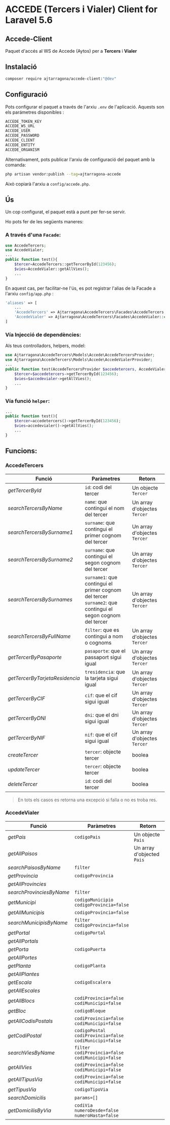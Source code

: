 # ACCEDE (Tercers i Vialer) Client for Laravel 5.6

## Accede-Client

Paquet d'accés al WS de Accede (Aytos) per a **Tercers** i **Vialer**


## Instalació

```bash
composer require ajtarragona/accede-client:"@dev"
```

## Configuració

Pots configurar el paquet a través de l'arxiu `.env` de l'aplicació. Aquests son els parámetres disponibles :
```bash
ACCEDE_TOKEN_KEY 
ACCEDE_WS_URL 
ACCEDE_USER 
ACCEDE_PASSWORD 
ACCEDE_CLIENT 
ACCEDE_ENTITY 
ACCEDE_ORGANISM 
```
Alternativament, pots publicar l'arxiu de configuració del paquet amb la comanda:

```bash
php artisan vendor:publish --tag=ajtarragona-accede
```

Això copiarà l'arxiu a `config/accede.php`.



## Ús

Un cop configurat, el paquet està a punt per fer-se servir. 

Ho pots fer de les següents maneres:

### A través d'una `Facade`:

```php
use AccedeTercers;
use AccedeVialer;
...
public function test(){
	$tercer=AccedeTercers::getTercerById(123456);
	$vies=AccedeVialer::getAllVies();
	...
}
```
En aquest cas, per facilitar-ne l'ús, es pot registrar l'alias de la Facade a l'arxiu `config/app.php` :

```php
'aliases' => [
	...
	'AccedeTercers' => Ajtarragona\AccedeTercers\Facades\AccedeTercers::class,
	'AccedeVialer' => Ajtarragona\AccedeTercers\Facades\AccedeVialer::class
]

```

### Vía Injecció de dependències:

Als teus controlladors, helpers, model:

```php
use Ajtarragona\AccedeTercers\Models\Accede\AccedeTercersProvider;
use Ajtarragona\AccedeTercers\Models\Accede\AccedeVialerProvider;
...
public function test(AccedeTercersProvider $accedetercers, AccedeVialerProvider $accedevialer){
	$tercer=$accedetercers->getTercerById(123456);
	$vies=$accedevialer->getAllVies();
	...
}
```

### Vía funció `helper`:
```php
...
public function test(){
	$tercer=accedetercers()->getTercerById(123456);
	$vies=accedevialer()->getAllVies();
	...
}
```


## Funcions:

### AccedeTercers
Funció | Paràmetres | Retorn 
--- | --- | --- 
*getTercerById* | `id`: codi del tercer| Un objecte `Tercer` 
*searchTercersByName* | `name`: que contingui el nom del tercer | Un array d'objectes `Tercer`
*searchTercersBySurname1* | `surname`: que contingui el primer cognom del tercer | Un array d'objectes `Tercer`
*searchTercersBySurname2* | `surname`: que contingui el segon cognom del tercer | Un array d'objectes `Tercer`
*searchTercersBySurnames* | `surname1`: que contingui el primer cognom del tercer<br/>`surname2`: que contingui el segon cognom del tercer | Un array d'objectes `Tercer`
*searchTercersByFullName* | `filter`: que es contingui a nom o cognoms | Un array d'objectes `Tercer`
*getTercerByPasaporte* | `pasaporte`: que el passaport sigui igual | Un array d'objectes `Tercer`
*getTercerByTarjetaResidencia* | `tresidencia`: que la tarjeta sigui igual | Un array d'objectes `Tercer`
*getTercerByCIF* | `cif`: que el cif sigui igual | Un array d'objectes `Tercer`
*getTercerByDNI* | `dni`: que el dni sigui igual | Un array d'objectes `Tercer`
*getTercerByNIF* | `nif`: que el cif sigui igual | Un array d'objectes `Tercer`
*createTercer* | `tercer`: objecte tercer | boolea
*updateTercer* | `tercer`: objecte tercer | boolea
*deleteTercer* | `id`: codi del tercer | boolea

> En tots els casos es retorna una excepció si falla o no es troba res.


### AccedeVialer
Funció | Paràmetres | Retorn 
--- | --- | --- 
*getPais* | `codigoPais` | Un objecte `Pais`
*getAllPaisos* | | Un array d'objected `Pais`
*searchPaisosByName* | `filter` |
*getProvincia* | `codigoProvincia` |
*getAllProvincies* | |
*searchProvinciesByName* | `filter` |
*getMunicipi* | `codigoMunicipio`<br/>`codigoProvincia=false` |
*getAllMunicipis* | `codigoProvincia=false` |
*searchMunicipisByName* | `filter`<br/>`codigoProvincia=false` |
*getPortal* | `codigoPortal` |
*getAllPortals* | |
*getPorta* | `codigoPuerta` |
*getAllPortes* | |
*getPlanta* | `codigoPlanta` |
*getAllPlantes* | |
*getEscala* | `codigoEscalera` |
*getAllEscales* | |
*getAllBlocs* |  `codiProvincia=false`<br/>`codiMunicipi=false` |
*getBloc* | `codigoBloque` |
*getAllCodisPostals* | `codiProvincia=false`<br/> `codiMunicipi=false` |
*getCodiPostal* | `codigoPostal`<br/> `codiProvincia=false`<br/> `codiMunicipi=false` |
*searchViesByName* | `filter`<br/> `codiProvincia=false`<br/> `codiMunicipi=false` |
*getAllVies* | `codiProvincia=false`<br/> `codiMunicipi=false` |
*getAllTipusVia* | `codiProvincia=false`<br/> `codiMunicipi=false` |
*getTipusVia* |  `codigoTipoVia` |
*searchDomicilis* | `params=[]` |
*getDomicilisByVia* | `codiVia`<br/>`numeroDesde=false`<br/>`numeroHasta=false` |
